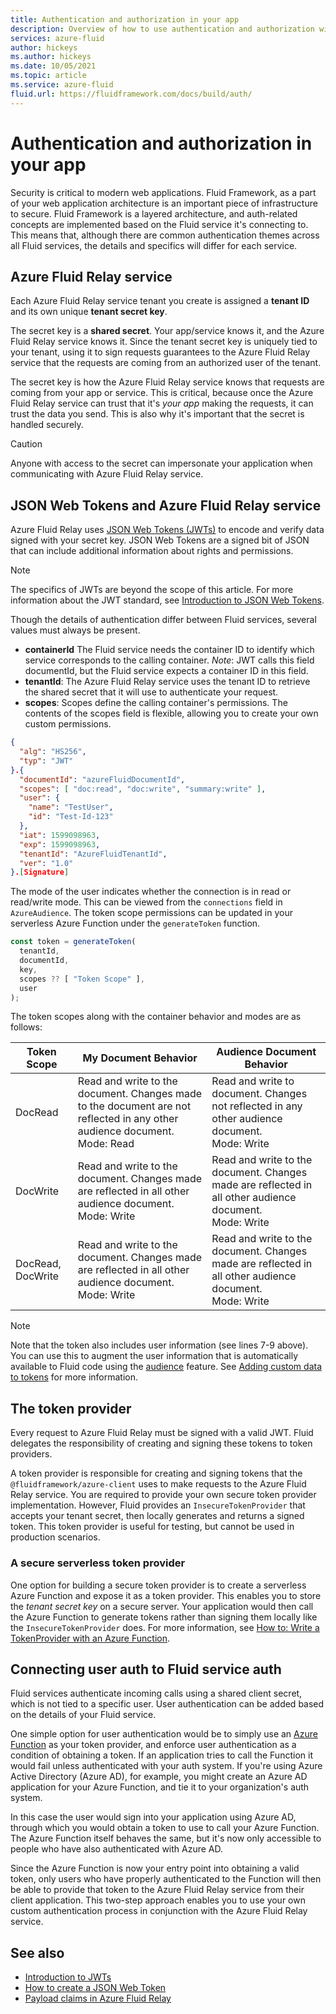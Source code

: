 ```yaml
---
title: Authentication and authorization in your app
description: Overview of how to use authentication and authorization with an Azure Fluid Relay service. 
services: azure-fluid
author: hickeys
ms.author: hickeys
ms.date: 10/05/2021
ms.topic: article
ms.service: azure-fluid
fluid.url: https://fluidframework.com/docs/build/auth/
---
```


# Authentication and authorization in your app

Security is critical to modern web applications. Fluid Framework, as a part of your web application architecture is an important piece of infrastructure to secure. Fluid Framework is a layered architecture, and auth-related concepts are implemented based on the Fluid service it's connecting to. This means that, although there are common authentication themes across all Fluid services, the details and specifics will differ for each service.

## Azure Fluid Relay service

Each Azure Fluid Relay service tenant you create is assigned a **tenant ID** and its own unique **tenant secret key**.

The secret key is a **shared secret**. Your app/service knows it, and the Azure Fluid Relay service knows it. Since the tenant secret key is uniquely tied to your tenant, using it to sign requests guarantees to the Azure Fluid Relay service that the requests are coming from an authorized user of the tenant.

The secret key is how the Azure Fluid Relay service knows that requests are coming from your app or service. This is critical, because once the Azure Fluid Relay service can trust that it's *your app* making the requests, it can trust the data you send. This is also why it's important that the secret is handled securely.

> [!CAUTION]
> Anyone with access to the secret can impersonate your application when communicating with Azure Fluid Relay service.

## JSON Web Tokens and Azure Fluid Relay service

Azure Fluid Relay uses [JSON Web Tokens (JWTs)](https://jwt.io/) to encode and verify data signed with your secret key. JSON Web Tokens are a signed bit of JSON that can include additional information about rights and permissions.

> [!NOTE]
> The specifics of JWTs are beyond the scope of this article. For more information about the JWT standard, see [Introduction to JSON Web Tokens](https://jwt.io/introduction).

Though the details of authentication differ between Fluid services, several values must always be present.

- **containerId**  The Fluid service needs the container ID to identify which service corresponds to the calling container. *Note*: JWT calls this field documentId, but the Fluid service expects a container ID in this field.
- **tenantId**: The Azure Fluid Relay service uses the tenant ID to retrieve the shared secret that it will use to authenticate your request. 
- **scopes**: Scopes define the calling container's permissions. The contents of the scopes field is flexible, allowing you to create your own custom permissions.

```json {linenos=inline,hl_lines=["5-6",13]}
{
  "alg": "HS256",
  "typ": "JWT"
}.{
  "documentId": "azureFluidDocumentId",
  "scopes": [ "doc:read", "doc:write", "summary:write" ],
  "user": {
    "name": "TestUser",
    "id": "Test-Id-123"
  },
  "iat": 1599098963,
  "exp": 1599098963,
  "tenantId": "AzureFluidTenantId",
  "ver": "1.0"
}.[Signature]
```

The mode of the user indicates whether the connection is in read or read/write mode. This can be viewed from the `connections` field in `AzureAudience`. The token scope permissions can be updated in your serverless Azure Function under the `generateToken` function.

```ts
const token = generateToken(
  tenantId,
  documentId,
  key,
  scopes ?? [ "Token Scope" ],
  user
);
```

The token scopes along with the container behavior and modes are as follows:

| Token Scope | My Document Behavior | Audience Document Behavior | 
|-------------|----------------------|----------------------------|
| DocRead     | Read and write to the document. Changes made to the document are not reflected in any other audience document. <br /> Mode: Read | Read and write to document. Changes not reflected in any other audience document. <br /> Mode: Write | 
| DocWrite    | Read and write to the document. Changes made are reflected in all other audience document. <br />Mode: Write | Read and write to the document. Changes made are reflected in all other audience document. <br />Mode: Write |
| DocRead, DocWrite | Read and write to the document. Changes made are reflected in all other audience document. <br />Mode: Write | Read and write to the document. Changes made are reflected in all other audience document. <br />Mode: Write |

> [!NOTE]
> Note that the token also includes user information (see lines 7-9 above). You can use this to augment the user information that is automatically available to Fluid code using the [audience](../how-tos/connect-fluid-azure-service.md#getting-audience-details) feature. See [Adding custom data to tokens](../how-tos/connect-fluid-azure-service.md#adding-custom-data-to-tokens) for more information.

## The token provider

Every request to Azure Fluid Relay must be signed with a valid JWT. Fluid delegates the responsibility of creating and signing these tokens to token providers.

A token provider is responsible for creating and signing tokens that the `@fluidframework/azure-client` uses to make requests to the Azure Fluid Relay service. You are required to provide your own secure token provider implementation. However, Fluid provides an `InsecureTokenProvider` that accepts your tenant secret, then locally generates and returns a signed token. This token provider is useful for testing, but cannot be used in production scenarios.

### A secure serverless token provider

One option for building a secure token provider is to create a serverless Azure Function and expose it as a token provider. This enables you to store the *tenant secret key* on a secure server. Your application would then call the Azure Function to generate tokens rather than signing them locally like the `InsecureTokenProvider` does. For more information, see [How to: Write a TokenProvider with an Azure Function](../how-tos/azure-function-token-provider.md).

## Connecting user auth to Fluid service auth

Fluid services authenticate incoming calls using a shared client secret, which is not tied to a specific user. User authentication can be added based on the details of your Fluid service. 

One simple option for user authentication would be to simply use an [Azure Function](../../azure-functions/index.yml) as your token provider, and enforce user authentication as a condition of obtaining a token. If an application tries to call the Function it would fail unless authenticated with your auth system. If you're using Azure Active Directory (Azure AD), for example, you might create an Azure AD application for your Azure Function, and tie it to your organization's auth system.

In this case the user would sign into your application using Azure AD, through which you would obtain a token to use to call your Azure Function. The Azure Function itself behaves the same, but it's now only accessible to people who have also authenticated with Azure AD.

Since the Azure Function is now your entry point into obtaining a valid token, only users who have properly authenticated to the Function will then be able to provide that token to the Azure Fluid Relay service from their client application. This two-step approach enables you to use your own custom authentication process in conjunction with the Azure Fluid Relay service.

## See also

- [Introduction to JWTs](https://jwt.io/introduction)
- [How to create a JSON Web Token](../how-tos/fluid-json-web-token.md)
- [Payload claims in Azure Fluid Relay](../how-tos/fluid-json-web-token.md#payload-claims)
